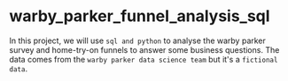 # warby_parker_funnel_analysis_sql

In this project, we will use `sql and python` to analyse the warby parker survey and home-try-on funnels to answer some business questions. The data comes from 
the `warby parker data science team` but it's a `fictional data`. 
